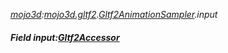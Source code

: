 _[mojo3d](../../modules/mojo3d/mojo3d-module.md):[mojo3d.gltf2](../../modules/mojo3d/mojo3d-gltf2.md).[Gltf2AnimationSampler](../../modules/mojo3d/mojo3d-gltf2-gltf2animationsampler.md).input_
##### Field input:[Gltf2Accessor](../../modules/mojo3d/mojo3d-gltf2-gltf2accessor.md)
